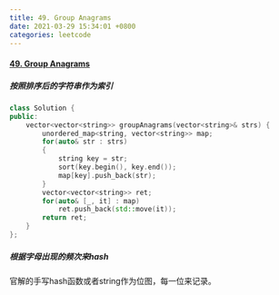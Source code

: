 ```yaml
---
title: 49. Group Anagrams
date: 2021-03-29 15:34:01 +0800
categories: leetcode
---
```

#### [49. Group Anagrams](https://leetcode.com/problems/group-anagrams/)
##### 按照排序后的字符串作为索引
```c++
class Solution {
public:
    vector<vector<string>> groupAnagrams(vector<string>& strs) {
        unordered_map<string, vector<string>> map;
        for(auto& str : strs)
        {
            string key = str;
            sort(key.begin(), key.end());
            map[key].push_back(str);
        }
        vector<vector<string>> ret;
        for(auto& [_, it] : map)
            ret.push_back(std::move(it));
        return ret;
    }
};
```

##### 根据字母出现的频次来hash

官解的手写hash函数或者string作为位图，每一位来记录。
